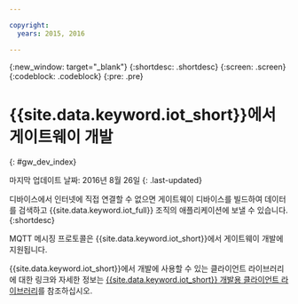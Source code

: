 ```yaml
---

copyright:
  years: 2015, 2016

---
```


{:new_window: target="_blank"}
{:shortdesc: .shortdesc}
{:screen: .screen}
{:codeblock: .codeblock}
{:pre: .pre}

# {{site.data.keyword.iot_short}}에서 게이트웨이 개발
{: #gw_dev_index}

마지막 업데이트 날짜: 2016년 8월 26일
{: .last-updated}

디바이스에서 인터넷에 직접 연결할 수 없으면 게이트웨이 디바이스를 빌드하여 데이터를 검색하고 {{site.data.keyword.iot_full}} 조직의 애플리케이션에 보낼 수 있습니다.
{:shortdesc}

MQTT 메시징 프로토콜은 {{site.data.keyword.iot_short}}에서 게이트웨이 개발에 지원됩니다.

{{site.data.keyword.iot_short}}에서 개발에 사용할 수 있는 클라이언트 라이브러리에 대한 링크와 자세한 정보는 [{{site.data.keyword.iot_short}} 개발용 클라이언트 라이브러리](../iot_platform_client_lib.html)를 참조하십시오.

